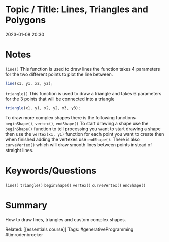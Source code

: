 # Topic / Title: Lines, Triangles and Polygons

2023-01-08
20:30


# Notes
`line()` This function is used to draw lines the function takes 4 parameters for the two different points to plot the line between.
```javascript
line(x1, y1, x2, y2);
```
`triangle()` This function is used to draw a triangle and takes 6 parameters for the 3 points that will be connected into a triangle
```javascript
triangle(x1, y1, x2, y2, x3, y3);
```

To draw more complex shapes there is the following functions `beginShape()`, `vertex()`, `endShape()` To start drawing a shape use the `beginShape()` function to tell processing you want to start drawing a shape then use the `vertex(x1, y1)` function for each point you want to create then when finished adding the vertexes use `endShape()`. There is also `curveVertex()` which will draw smooth lines between points instead of straight lines.
# Keywords/Questions
`line()`
`triangle()`
`beginShape()`
`vertex()`
`curveVertex()`
`endShape()`
# Summary
How to draw lines, triangles and custom complex shapes.

Related:  [[essentials course]] 
Tags: #generativeProgramming #timrodenbroeker 
